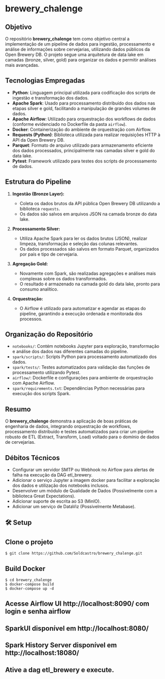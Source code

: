 # brewery_chalenge

## Objetivo

O repositório **brewery_chalenge** tem como objetivo central a implementação de um pipeline de dados para ingestão, processamento e análise de informações sobre cervejarias, utilizando dados públicos da Open Brewery DB. O projeto segue uma arquitetura de data lake em camadas (bronze, silver, gold) para organizar os dados e permitir análises mais avançadas.

## Tecnologias Empregadas

- **Python**: Linguagem principal utilizada para codificação dos scripts de ingestão e transformação dos dados.
- **Apache Spark**: Usado para processamento distribuído dos dados nas etapas silver e gold, facilitando a manipulação de grandes volumes de dados.
- **Apache Airflow**: Utilizado para orquestração dos workflows de dados (conforme evidenciado no Dockerfile da pasta `airflow`).
- **Docker**: Containerização do ambiente de orquestração com Airflow.
- **Requests (Python)**: Biblioteca utilizada para realizar requisições HTTP à API da Open Brewery DB.
- **Parquet**: Formato de arquivo utilizado para armazenamento eficiente dos dados processados, principalmente nas camadas silver e gold do data lake.
- **Pytest**: Framework utilizado para testes dos scripts de processamento de dados.

## Estrutura do Pipeline

1. **Ingestão (Bronze Layer):**
   - Coleta os dados brutos da API pública Open Brewery DB utilizando a biblioteca `requests`.
   - Os dados são salvos em arquivos JSON na camada bronze do data lake.

2. **Processamento Silver:**
   - Utiliza Apache Spark para ler os dados brutos (JSON), realizar limpeza, transformação e seleção das colunas relevantes.
   - Os dados processados são salvos em formato Parquet, organizados por país e tipo de cervejaria.

3. **Agregação Gold:**
   - Novamente com Spark, são realizadas agregações e análises mais complexas sobre os dados transformados.
   - O resultado é armazenado na camada gold do data lake, pronto para consumo analítico.

4. **Orquestração:**
   - O Airflow é utilizado para automatizar e agendar as etapas do pipeline, garantindo a execução ordenada e monitorada dos processos.

## Organização do Repositório

- `notebooks/`: Contém notebooks Jupyter para exploração, transformação e análise dos dados nas diferentes camadas do pipeline.
- `spark/scripts/`: Scripts Python para processamento automatizado dos dados.
- `spark/tests/`: Testes automatizados para validação das funções de processamento utilizando Pytest.
- `airflow/`: Dockerfile e configurações para ambiente de orquestração com Apache Airflow.
- `spark/requirements.txt`: Dependências Python necessárias para execução dos scripts Spark.

## Resumo

O **brewery_chalenge** demonstra a aplicação de boas práticas de engenharia de dados, integrando orquestração de workflows, processamento distribuído e testes automatizados para criar um pipeline robusto de ETL (Extract, Transform, Load) voltado para o domínio de dados de cervejarias.

## Débitos Técnicos
- Configurar um servidor SMTP ou Webhook no Airflow para alertas de falha na execução da DAG etl_brewery.
- Adicionar o serviço Jupyter a imagem docker para facilitar a exploração dos dados e utilização dos notebooks inclusos.
- Desenvolver um módulo de Qualidade de Dados (Possivelmente com a biblioteca Great Expectations).
- Adicionar suporte de escrita ao S3 (MinIO).
- Adicionar um serviço de DataViz (Possivelmente Metabase).

## 🛠 Setup
## Clone o projeto

    $ git clone https://github.com/Soldcastro/brewery_chalenge.git

## Build Docker

    $ cd brewery_chalenge
    $ docker-compose build
    $ docker-compose up -d

## Acesse Airflow UI http://localhost:8090/ com login e senha airflow
## SparkUI disponível em http://localhost:8080/
## Spark History Server disponível em http://localhost:18080/
## Ative a dag etl_brewery e execute.